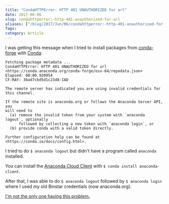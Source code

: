 ```yaml
---
title: "CondaHTTPError: HTTP 401 UNAUTHORIZED for url"
date: 2017-06-06
slug: condahttperror:-http-401-unauthorized-for-url
aliases: ["/blog/2017/Jun/06/condahttperror:-http-401-unauthorized-for-url/"]
Tags:
category: Article
---
```


I was getting this message when I tried to install packages from [conda-forge](https://conda-forge.github.io/ "conda-forge | community driven packaging for conda") with [Conda](https://conda.io/docs/intro.html "Intro to conda &mdash; Conda documentation"):

```
Fetching package metadata ...
CondaHTTPError: HTTP 401 UNAUTHORIZED for url <https://conda.anaconda.org/conda-forge/osx-64/repodata.json>
Elapsed: 00:00.920954
CF-RAY: 36ad7cbd5d1c23d8-IAD

The remote server has indicated you are using invalid credentials for this channel.

If the remote site is anaconda.org or follows the Anaconda Server API, you
will need to
  (a) remove the invalid token from your system with `anaconda logout`, optionally
      followed by collecting a new token with `anaconda login`, or
  (b) provide conda with a valid token directly.

Further configuration help can be found at <https://conda.io/docs/config.html>.
```

I tried to do `$ anaconda logout` but didn't have a program called `anaconda` installed.

You can install the [Anaconda Cloud Client](https://docs.continuum.io/anaconda-cloud/user-guide/getting-started#cloud-install-client) with `$ conda install anaconda-client`.

After that, I was able to do `$ anaconda logout` followed by `$ anaconda login` where I used my old Binstar credentials (now anaconda.org).

[I'm not the only one having this problem.](https://github.com/conda-forge/ulmo-feedstock/issues/5)